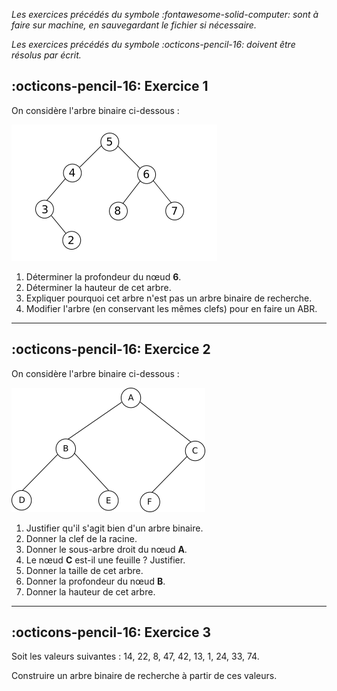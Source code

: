 _Les exercices précédés du symbole :fontawesome-solid-computer: sont à faire sur machine, en sauvegardant le fichier si nécessaire._

_Les exercices précédés du symbole :octicons-pencil-16: doivent être résolus par écrit._

## :octicons-pencil-16: Exercice 1

On considère l'arbre binaire ci-dessous :

![](../../assets/images/exos_arbres_1.png)

1. Déterminer la profondeur du nœud **6**.
2. Déterminer la hauteur de cet arbre.
3. Expliquer pourquoi cet arbre n'est pas un arbre binaire de recherche.
4. Modifier l'arbre (en conservant les mêmes clefs) pour en faire un ABR.

----------

## :octicons-pencil-16: Exercice 2

On considère l'arbre binaire ci-dessous :

![](../../assets/images/exos_arbres_2.png)

1. Justifier qu'il s'agit bien d'un arbre binaire.
2. Donner la clef de la racine.
3. Donner le sous-arbre droit du nœud **A**.
4. Le nœud **C** est-il une feuille ? Justifier.
5. Donner la taille de cet arbre.
6. Donner la profondeur du nœud **B**.
7. Donner la hauteur de cet arbre.

----------

## :octicons-pencil-16: Exercice 3

Soit les valeurs suivantes : 14, 22, 8, 47, 42, 13, 1, 24, 33, 74.

Construire un arbre binaire de recherche à partir de ces valeurs. 